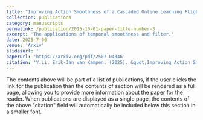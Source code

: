 ```yaml
---
title: "Improving Action Smoothness of a Cascaded Online Learning Flight Control System"
collection: publications
category: manuscripts
permalink: /publication/2015-10-01-paper-title-number-3
excerpt: 'The applications of temporal smoothness and filter.'
date: 2025-7-06
venue: 'Arxiv'
slidesurl: ''
paperurl: 'https://arxiv.org/pdf/2507.04346'
citation: 'Y.Li, Erik-Jan van Kampen. (2025). &quot;Improving Action Smoothness of a Cascaded Online Learning Flight Control System.&quot; <i>arXiv:2507.04346</i>.'
---
```


The contents above will be part of a list of publications, if the user clicks the link for the publication than the contents of section will be rendered as a full page, allowing you to provide more information about the paper for the reader. When publications are displayed as a single page, the contents of the above "citation" field will automatically be included below this section in a smaller font.
